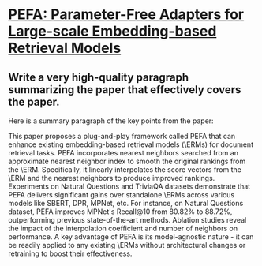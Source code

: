 # [PEFA: Parameter-Free Adapters for Large-scale Embedding-based Retrieval   Models](https://arxiv.org/abs/2312.02429)

## Write a very high-quality paragraph summarizing the paper that effectively covers the paper.

 Here is a summary paragraph of the key points from the paper:

This paper proposes a plug-and-play framework called PEFA that can enhance existing embedding-based retrieval models (\ERMs) for document retrieval tasks. PEFA incorporates nearest neighbors searched from an approximate nearest neighbor index to smooth the original rankings from the \ERM. Specifically, it linearly interpolates the score vectors from the \ERM and the nearest neighbors to produce improved rankings. Experiments on Natural Questions and TriviaQA datasets demonstrate that PEFA delivers significant gains over standalone \ERMs across various models like SBERT, DPR, MPNet, etc. For instance, on Natural Questions dataset, PEFA improves MPNet's Recall@10 from 80.82\% to 88.72\%, outperforming previous state-of-the-art methods. Ablation studies reveal the impact of the interpolation coefficient and number of neighbors on performance. A key advantage of PEFA is its model-agnostic nature - it can be readily applied to any existing \ERMs without architectural changes or retraining to boost their effectiveness.
